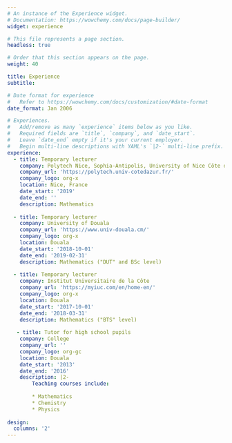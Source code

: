 ```yaml
---
# An instance of the Experience widget.
# Documentation: https://wowchemy.com/docs/page-builder/
widget: experience

# This file represents a page section.
headless: true

# Order that this section appears on the page.
weight: 40

title: Experience
subtitle:

# Date format for experience
#   Refer to https://wowchemy.com/docs/customization/#date-format
date_format: Jan 2006

# Experiences.
#   Add/remove as many `experience` items below as you like.
#   Required fields are `title`, `company`, and `date_start`.
#   Leave `date_end` empty if it's your current employer.
#   Begin multi-line descriptions with YAML's `|2-` multi-line prefix.
experience:
  - title: Temporary lecturer
    company: Polytech Nice, Sophia-Antipolis, University of Nice Côte d’Azur
    company_url: 'https://polytech.univ-cotedazur.fr/'
    company_logo: org-x
    location: Nice, France
    date_start: '2019'
    date_end: ''
    description: Mathematics
    
  - title: Temporary lecturer
    company: University of Douala
    company_url: 'https://www.univ-douala.cm/'
    company_logo: org-x
    location: Douala
    date_start: '2018-10-01'
    date_end: '2019-02-31'
    description: Mathematics ("DUT" and BSc level)
    
  - title: Temporary lecturer
    company: Institut Universitaire de la Côte
    company_url: 'https://myiuc.com/en/home-en/'
    company_logo: org-x
    location: Douala
    date_start: '2017-10-01'
    date_end: '2018-03-31'
    description: Mathematics ("BTS" level)
    
   - title: Tutor for high school pupils
    company: College
    company_url: ''
    company_logo: org-gc
    location: Douala
    date_start: '2013'
    date_end: '2016'
    description: |2-
        Teaching courses include:
        
        * Mathematics
        * Chemistry
        * Physics
    
design:
  columns: '2'
---
```


